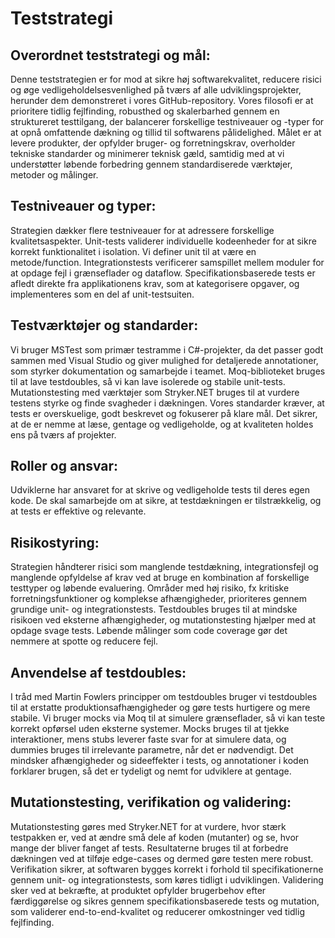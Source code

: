 # Teststrategi

## Overordnet teststrategi og mål:
Denne teststrategien er for mod at sikre høj softwarekvalitet, reducere risici og øge vedligeholdelsesvenlighed på tværs af alle udviklingsprojekter, herunder dem demonstreret i vores GitHub-repository. Vores filosofi er at prioritere tidlig fejlfinding, robusthed og skalerbarhed gennem en struktureret testtilgang, der balancerer forskellige testniveauer og -typer for at opnå omfattende dækning og tillid til softwarens pålidelighed. Målet er at levere produkter, der opfylder bruger- og forretningskrav, overholder tekniske standarder og minimerer teknisk gæld, samtidig med at vi understøtter løbende forbedring gennem standardiserede værktøjer, metoder og målinger.


## Testniveauer og typer:
Strategien dækker flere testniveauer for at adressere forskellige kvalitetsaspekter. Unit-tests validerer individuelle kodeenheder for at sikre korrekt funktionalitet i isolation. Vi definer unit til at være en metode/function. Integrationstests verificerer samspillet mellem moduler for at opdage fejl i grænseflader og dataflow.
Specifikationsbaserede tests er afledt direkte fra applikationens krav, som at kategorisere opgaver, og implementeres som en del af unit-testsuiten.


## Testværktøjer og standarder:
Vi bruger MSTest som primær testramme i C#-projekter, da det passer godt sammen med Visual Studio og giver mulighed for detaljerede annotationer, som styrker dokumentation og samarbejde i teamet. Moq-biblioteket bruges til at lave testdoubles, så vi kan lave isolerede og stabile unit-tests. Mutationstesting med værktøjer som Stryker.NET bruges til at vurdere testens styrke og finde svagheder i dækningen. Vores standarder kræver, at tests er overskuelige, godt beskrevet og fokuserer på klare mål. Det sikrer, at de er nemme at læse, gentage og vedligeholde, og at kvaliteten holdes ens på tværs af projekter.


## Roller og ansvar:
Udviklerne har ansvaret for at skrive og vedligeholde tests til deres egen kode. De skal samarbejde om at sikre, at testdækningen er tilstrækkelig, og at tests er effektive og relevante.


## Risikostyring:
Strategien håndterer risici som manglende testdækning, integrationsfejl og manglende opfyldelse af krav ved at bruge en kombination af forskellige testtyper og løbende evaluering. Områder med høj risiko, fx kritiske forretningsfunktioner og komplekse afhængigheder, prioriteres gennem grundige unit- og integrationstests. Testdoubles bruges til at mindske risikoen ved eksterne afhængigheder, og mutationstesting hjælper med at opdage svage tests. Løbende målinger som code coverage gør det nemmere at spotte og reducere fejl.


## Anvendelse af testdoubles:
I tråd med Martin Fowlers principper om testdoubles bruger vi testdoubles til at erstatte produktionsafhængigheder og gøre tests hurtigere og mere stabile. Vi bruger mocks via Moq til at simulere grænseflader, så vi kan teste korrekt opførsel uden eksterne systemer. Mocks bruges til at tjekke interaktioner, mens stubs leverer faste svar for at simulere data, og dummies bruges til irrelevante parametre, når det er nødvendigt. Det mindsker afhængigheder og sideeffekter i tests, og annotationer i koden forklarer brugen, så det er tydeligt og nemt for udviklere at gentage.


## Mutationstesting, verifikation og validering:
Mutationstesting gøres med Stryker.NET for at vurdere, hvor stærk testpakken er, ved at ændre små dele af koden (mutanter) og se, hvor mange der bliver fanget af tests. Resultaterne bruges til at forbedre dækningen ved at tilføje edge-cases og dermed gøre testen mere robust. Verifikation sikrer, at softwaren bygges korrekt i forhold til specifikationerne gennem unit- og integrationstests, som køres tidligt i udviklingen. Validering sker ved at bekræfte, at produktet opfylder brugerbehov efter færdiggørelse og sikres gennem specifikationsbaserede tests og mutation, som validerer end-to-end-kvalitet og reducerer omkostninger ved tidlig fejlfinding.
